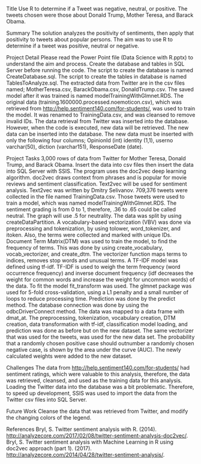 Title
Use R to determine if a Tweet was negative, neutral, or positive. The tweets chosen were those about Donald Trump, Mother Teresa, and Barack Obama.

Summary
The solution analyzes the positivity of sentiments, then apply that positivity to tweets about popular persons. The aim was to use R to determine if a tweet was positive, neutral or negative.

Project Detail
Please read the Power Point file (Data Science with R.pptx) to understand the aim and process. Create the database and tables in SQL Server before running the code. The script to create the database is named CreateDatabase.sql. The script to create the tables in database is named TablesToAnalyze.sql. The extracted data from Twitter are in the csv files named; MotherTeresa.csv, BarackObama.csv, DonaldTrump.csv. The saved model after it was trained is named modelTrainingWithGlmnet.RDS. The original data (training.1600000.processed.noemoticon.csv), which was retrieved from http://help.sentiment140.com/for-students/, was used to train the model. It was renamed to TrainingData.csv, and was cleansed to remove invalid IDs.
The data retrieval from Twitter was inserted into the database. However, when the code is executed, new data will be retrieved. The new data can be inserted into the database. The new data must be inserted with only the following four columns; OpinionId (int) identity (1,1), userno varchar(50), diction (varchar151), ResponseDate (date).

Project Tasks
3,000 rows of data from Twitter for Mother Teresa, Donald Trump, and Barack Obama. Insert the data into csv files  then insert the data into SQL Server with SSIS. 
The program uses the doc2vec deep learning algorithm. doc2vec draws context from phrases and is popular for movie reviews and sentiment classification. Text2vec will be used for sentiment analysis. Text2vec was written by Dmitry Selivanov. 
709,376 tweets were collected in the file named TrainingData.csv. Those tweets were used to train a model, which was named modelTrainingWithGlmnet.RDS. The sentiment grading is from 0 to 1, therefore, .36 to .65 could be called neutral. The graph will use .5 for neutrality. 
The data was split by using createDataPartition. A vocabulary-based vectorization (VBV) was done via preprocessing and tokenization, by using tolower, word_tokenizer, and itoken. Also, the terms were collected and marked with unique IDs. 
Document Term Matrix(DTM) was used to train the model, to find the frequency of terms. This was done by using create_vocabulary, vocab_vectorizer, and create_dtm. The vectorizer function maps terms to indices, removes stop words and unusual terms.
A TF-IDF model was defined using tf-idf. TF-IDF is used to weigh the term frequency (word occurrence frequency) and inverse document frequency (idf decreases the weight for common words and increase the weight for uncommon words) of the data. To fit the model fit_transform was used. The glmnet package was used for 5-fold cross-validation, using a L1 penalty and a small number of loops to reduce processing time. Prediction was done by the predict method.
The database connection was done by using the odbcDriverConnect method. The data was mapped to a data frame with dmat_at. 
The preprocessing, tokenization, vocabulary creation, DTM creation, data transformation with tf-idf, classification model loading, and prediction was done as before but on the new dataset. The same vectorizer that was used for the tweets, was used for the new data set. The probability that a randomly chosen positive case should outnumber a randomly chosen negative case, is shown by the area under the curve (AUC). The newly calculated weights were added to the new dataset.

Challenges
The data from http://help.sentiment140.com/for-students/ had sentiment ratings, which were valuable to this analysis, therefore, the data was retrieved, cleansed, and used as the training data for this analysis. Loading the Twitter data into the database was a bit problematic. Therefore, to speed up development, SSIS was used to import the data from the Twitter csv files into SQL Server.

Future Work
Cleanse the data that was retrieved from Twitter, and modify the changing colors of the legend.

References
Bryl, S. Twitter sentiment analysis with R. (2014). http://analyzecore.com/2017/02/08/twitter-sentiment-analysis-doc2vec/. 
Bryl, S. Twitter sentiment analysis with Machine Learning in R using doc2vec approach (part 1). (2017). http://analyzecore.com/2014/04/28/twitter-sentiment-analysis/.

